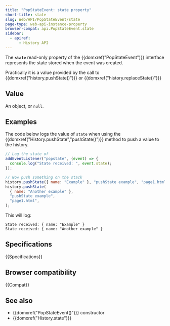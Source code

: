 ```yaml
---
title: "PopStateEvent: state property"
short-title: state
slug: Web/API/PopStateEvent/state
page-type: web-api-instance-property
browser-compat: api.PopStateEvent.state
sidebar:
  - apiref:
      - History API
---
```


The **`state`** read-only property of the {{domxref("PopStateEvent")}} interface represents the state stored when the event was created.

Practically it is a value provided by the call to {{domxref("history.pushState()")}} or {{domxref("history.replaceState()")}}

## Value

An object, or `null`.

## Examples

The code below logs the value of `state` when using the
{{domxref("History.pushState","pushState()")}} method to push a value to the history.

```js
// Log the state of
addEventListener("popstate", (event) => {
  console.log("State received: ", event.state);
});

// Now push something on the stack
history.pushState({ name: "Example" }, "pushState example", "page1.html");
history.pushState(
  { name: "Another example" },
  "pushState example",
  "page1.html",
);
```

This will log:

```plain
State received: { name: "Example" }
State received: { name: "Another example" }
```

## Specifications

{{Specifications}}

## Browser compatibility

{{Compat}}

## See also

- {{domxref("PopStateEvent()")}} constructor
- {{domxref("History.state")}}

